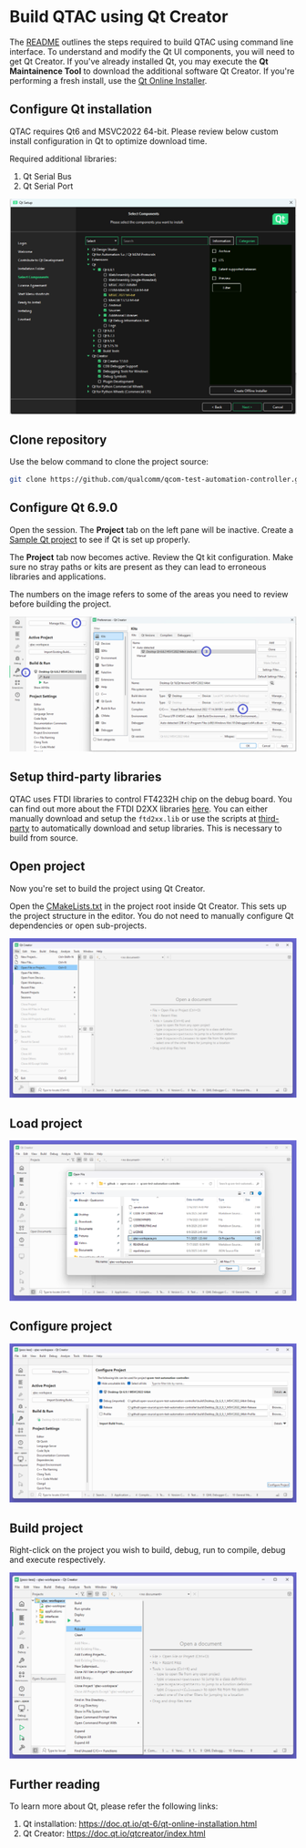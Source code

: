 # Build QTAC using Qt Creator

The [README](../../README.md) outlines the steps required to build QTAC using command line interface.
To understand and modify the Qt UI components, you will need to get Qt Creator. If you've already
installed Qt, you may execute the **Qt Maintainence Tool** to download the additional software Qt
Creator. If you're performing a fresh install, use the [Qt Online Installer](https://www.qt.io/download-open-source).

## Configure Qt installation
QTAC requires Qt6 and MSVC2022 64-bit. Please review below custom install configuration in Qt to optimize download time.

Required additional libraries:
1. Qt Serial Bus
2. Qt Serial Port

![Qt installation](../resources/qt-install-config.png)

## Clone repository
Use the below command to clone the project source:
```bash
git clone https://github.com/qualcomm/qcom-test-automation-controller.git
```

## Configure Qt 6.9.0
Open the session. The **Project** tab on the left pane will be inactive. Create a
[Sample Qt project](https://doc.qt.io/qtcreator/creator-project-creating.html) to see if Qt is set up properly.

The **Project** tab now becomes active. Review the Qt kit configuration. Make sure no stray paths or kits are present
as they can lead to erroneous libraries and applications.

The numbers on the image refers to some of the areas you need to review before building the project.

![Qt Creator Kits](../resources/qt-creator-configuration.png)

## Setup third-party libraries
QTAC uses FTDI libraries to control FT4232H chip on the debug board. You can find out more about the FTDI D2XX libraries
[here](https://ftdichip.com/drivers/d2xx-drivers/). You can either manually download and setup the `ftd2xx.lib` or use
the scripts at [third-party](./third-party/) to automatically download and setup libraries. This is necessary to build from source.

## Open project
Now you're set to build the project using Qt Creator.

Open the [CMakeLists.txt](./CMakeLists.txt) in the project root inside Qt Creator. This sets up the project structure in the editor.
You do not need to manually configure Qt dependencies or open sub-projects.

![Load Qt project](../resources/qt-creator-open-project.png)

## Load project
![Load Qt project pro](../resources/qt-creator-open-project-pro.png)

## Configure project
![Configure Qt project](../resources/qt-creator-configure-project.png)

## Build project
Right-click on the project you wish to build, debug, run to compile, debug and execute respectively.

![Load Qt project](../resources/qt-creator-rebuild-project.png)

## Further reading
To learn more about Qt, please refer the following links:
1. Qt installation: https://doc.qt.io/qt-6/qt-online-installation.html
2. Qt Creator: https://doc.qt.io/qtcreator/index.html
